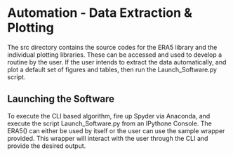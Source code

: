 # Automation - Data Extraction & Plotting
The src directory contains the source codes for the ERA5 library and the individual plotting libraries. These can be accessed and used to develop a routine by the user. If the user intends to extract the data automatically, and plot a default set of figures and tables, then run the Launch_Software.py script. 

## Launching the Software
To execute the CLI based algorithm, fire up Spyder via Anaconda, and execute the script Launch_Software.py from an IPythone Console. 
The ERA5() can either be used by itself or the user can use the sample wrapper provided. This wrapper will interact with the user through the CLI and provide the desired output. 
